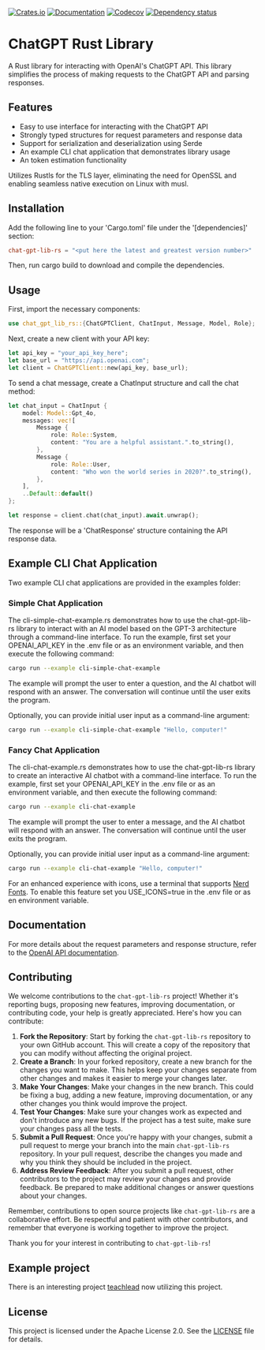 [![Crates.io](https://img.shields.io/crates/v/chat-gpt-lib-rs.svg)](https://crates.io/crates/chat-gpt-lib-rs)
[![Documentation](https://docs.rs/chat-gpt-lib-rs/badge.svg)](https://docs.rs/chat-gpt-lib-rs/)
[![Codecov](https://codecov.io/github/arend-jan/chat-gpt-lib-rs/coverage.svg?branch=main)](https://codecov.io/gh/arend-jan/chat-gpt-lib-rs)
[![Dependency status](https://deps.rs/repo/github/arend-jan/chat-gpt-lib-rs/status.svg)](https://deps.rs/repo/github/arend-jan/chat-gpt-lib-rs)

# ChatGPT Rust Library
A Rust library for interacting with OpenAI's ChatGPT API. This library simplifies the process of making requests to the ChatGPT API and parsing responses.

## Features
* Easy to use interface for interacting with the ChatGPT API
* Strongly typed structures for request parameters and response data
* Support for serialization and deserialization using Serde
* An example CLI chat application that demonstrates library usage
* An token estimation functionality

Utilizes Rustls for the TLS layer, eliminating the need for OpenSSL and enabling seamless native execution on Linux with musl.

## Installation
Add the following line to your 'Cargo.toml' file under the '[dependencies]' section:
```toml
chat-gpt-lib-rs = "<put here the latest and greatest version number>"
```
Then, run cargo build to download and compile the dependencies.

## Usage
First, import the necessary components:
```rust
use chat_gpt_lib_rs::{ChatGPTClient, ChatInput, Message, Model, Role};
```
Next, create a new client with your API key:
```rust
let api_key = "your_api_key_here";
let base_url = "https://api.openai.com";
let client = ChatGPTClient::new(api_key, base_url);
```
To send a chat message, create a ChatInput structure and call the chat method:
```rust
let chat_input = ChatInput {
    model: Model::Gpt_4o,
    messages: vec![
        Message {
            role: Role::System,
            content: "You are a helpful assistant.".to_string(),
        },
        Message {
            role: Role::User,
            content: "Who won the world series in 2020?".to_string(),
        },
    ],
    ..Default::default()
};

let response = client.chat(chat_input).await.unwrap();
```
The response will be a 'ChatResponse' structure containing the API response data.

## Example CLI Chat Application
Two example CLI chat applications are provided in the examples folder:

### Simple Chat Application
The cli-simple-chat-example.rs demonstrates how to use the chat-gpt-lib-rs library to interact with an AI model based on the GPT-3 architecture through a command-line interface. To run the example, first set your OPENAI_API_KEY in the .env file or as an environment variable, and then execute the following command:
```sh
cargo run --example cli-simple-chat-example
```
The example will prompt the user to enter a question, and the AI chatbot will respond with an answer. The conversation will continue until the user exits the program.

Optionally, you can provide initial user input as a command-line argument:

```sh
cargo run --example cli-simple-chat-example "Hello, computer!"
```
### Fancy Chat Application
The cli-chat-example.rs demonstrates how to use the chat-gpt-lib-rs library to create an interactive AI chatbot with a command-line interface. To run the example, first set your OPENAI_API_KEY in the .env file or as an environment variable, and then execute the following command:
```sh
cargo run --example cli-chat-example
```
The example will prompt the user to enter a message, and the AI chatbot will respond with an answer. The conversation will continue until the user exits the program.

Optionally, you can provide initial user input as a command-line argument:

```sh
cargo run --example cli-chat-example "Hello, computer!"
```
For an enhanced experience with icons, use a terminal that supports [Nerd Fonts](https://www.nerdfonts.com/). To enable this feature set you USE_ICONS=true in the .env file or as en environment variable.

## Documentation
For more details about the request parameters and response structure, refer to the [OpenAI API documentation](https://beta.openai.com/docs/api-reference/chat/create).


## Contributing

We welcome contributions to the `chat-gpt-lib-rs` project! Whether it's reporting bugs, proposing new features, improving documentation, or contributing code, your help is greatly appreciated. Here's how you can contribute:

1. **Fork the Repository**: Start by forking the `chat-gpt-lib-rs` repository to your own GitHub account. This will create a copy of the repository that you can modify without affecting the original project.
2. **Create a Branch**: In your forked repository, create a new branch for the changes you want to make. This helps keep your changes separate from other changes and makes it easier to merge your changes later.
3. **Make Your Changes**: Make your changes in the new branch. This could be fixing a bug, adding a new feature, improving documentation, or any other changes you think would improve the project.
4. **Test Your Changes**: Make sure your changes work as expected and don't introduce any new bugs. If the project has a test suite, make sure your changes pass all the tests.
5. **Submit a Pull Request**: Once you're happy with your changes, submit a pull request to merge your branch into the main `chat-gpt-lib-rs` repository. In your pull request, describe the changes you made and why you think they should be included in the project.
6. **Address Review Feedback**: After you submit a pull request, other contributors to the project may review your changes and provide feedback. Be prepared to make additional changes or answer questions about your changes.

Remember, contributions to open source projects like `chat-gpt-lib-rs` are a collaborative effort. Be respectful and patient with other contributors, and remember that everyone is working together to improve the project.

Thank you for your interest in contributing to `chat-gpt-lib-rs`!

## Example project
There is an interesting project [teachlead](https://crates.io/crates/techlead) now utilizing this project.

## License
This project is licensed under the Apache License 2.0. See the [LICENSE](LICENSE) file for details.
